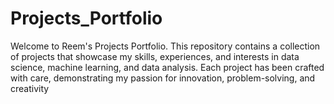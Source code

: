 # Projects_Portfolio
Welcome to Reem's  Projects Portfolio. This repository contains a collection of projects that showcase my skills, experiences, and interests in data science, machine learning, and data analysis. Each project has been crafted with care, demonstrating my passion for innovation, problem-solving, and creativity
